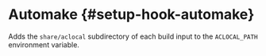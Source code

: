 # Automake {#setup-hook-automake}

Adds the `share/aclocal` subdirectory of each build input to the `ACLOCAL_PATH` environment variable.

